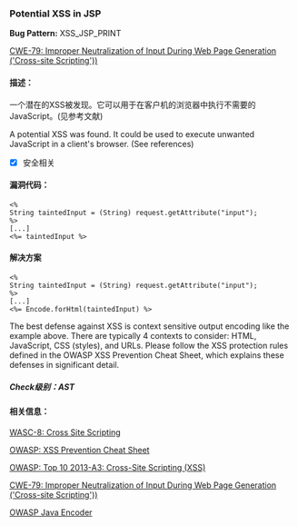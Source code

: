 ### Potential XSS in JSP
**Bug Pattern:** XSS_JSP_PRINT

[CWE-79: Improper Neutralization of Input During Web Page Generation ('Cross-site Scripting'))](http://cwe.mitre.org/data/definitions/79.html)

#### 描述：
一个潜在的XSS被发现。它可以用于在客户机的浏览器中执行不需要的JavaScript。(见参考文献)

A potential XSS was found. It could be used to execute unwanted JavaScript in a client's browser. (See references)

- [x] 安全相关

#### 漏洞代码：
```
<%
String taintedInput = (String) request.getAttribute("input");
%>
[...]
<%= taintedInput %>
```

#### 解决方案
```
<%
String taintedInput = (String) request.getAttribute("input");
%>
[...]
<%= Encode.forHtml(taintedInput) %>
```
The best defense against XSS is context sensitive output encoding like the example above. There are typically 4 contexts to consider: HTML, JavaScript, CSS (styles), and URLs. Please follow the XSS protection rules defined in the OWASP XSS Prevention Cheat Sheet, which explains these defenses in significant detail.


##### Check级别：AST

#### 相关信息：
[WASC-8: Cross Site Scripting](http://projects.webappsec.org/w/page/13246920/Cross%20Site%20Scripting)

[OWASP: XSS Prevention Cheat Sheet](https://www.owasp.org/index.php/XSS_%28Cross_Site_Scripting%29_Prevention_Cheat_Sheet)

[OWASP: Top 10 2013-A3: Cross-Site Scripting (XSS)](https://www.owasp.org/index.php/Top_10_2013-A3-Cross-Site_Scripting_%28XSS%29)

[CWE-79: Improper Neutralization of Input During Web Page Generation ('Cross-site Scripting'))](http://cwe.mitre.org/data/definitions/79.html)

[OWASP Java Encoder](https://code.google.com/p/owasp-java-encoder/)